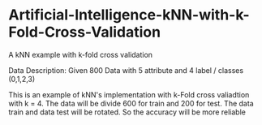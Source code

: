 # Artificial-Intelligence-kNN-with-k-Fold-Cross-Validation
A kNN example with k-fold cross validation

Data Description: Given 800 Data with 5 attribute and 4 label / classes (0,1,2,3)

This is an example of kNN's implementation with k-Fold cross valiadtion with k = 4. The data will be divide 600 for train and 200 for test. The data train and data test will be rotated. So the accuracy will be more reliable
